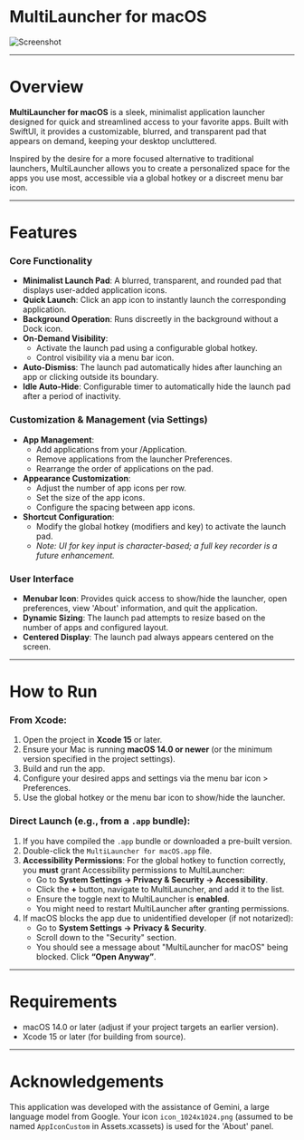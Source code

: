 # MultiLauncher for macOS

![Screenshot](https://github.com/user-attachments/assets/55f90ba1-7748-4070-bbee-6295da28f734)


---

# Overview

**MultiLauncher for macOS** is a sleek, minimalist application launcher designed for quick and streamlined access to your favorite apps. Built with SwiftUI, it provides a customizable, blurred, and transparent pad that appears on demand, keeping your desktop uncluttered.

Inspired by the desire for a more focused alternative to traditional launchers, MultiLauncher allows you to create a personalized space for the apps you use most, accessible via a global hotkey or a discreet menu bar icon.

---

# Features

### Core Functionality
- **Minimalist Launch Pad**: A blurred, transparent, and rounded pad that displays user-added application icons.
- **Quick Launch**: Click an app icon to instantly launch the corresponding application.
- **Background Operation**: Runs discreetly in the background without a Dock icon.
- **On-Demand Visibility**:
    - Activate the launch pad using a configurable global hotkey.
    - Control visibility via a menu bar icon.
- **Auto-Dismiss**: The launch pad automatically hides after launching an app or clicking outside its boundary.
- **Idle Auto-Hide**: Configurable timer to automatically hide the launch pad after a period of inactivity.

### Customization & Management (via Settings)
- **App Management**:
    - Add applications from your /Application.
    - Remove applications from the launcher Preferences.
    - Rearrange the order of applications on the pad.
- **Appearance Customization**:
    - Adjust the number of app icons per row.
    - Set the size of the app icons.
    - Configure the spacing between app icons.
- **Shortcut Configuration**:
    - Modify the global hotkey (modifiers and key) to activate the launch pad.
    - *Note: UI for key input is character-based; a full key recorder is a future enhancement.*

### User Interface
- **Menubar Icon**: Provides quick access to show/hide the launcher, open preferences, view 'About' information, and quit the application.
- **Dynamic Sizing**: The launch pad attempts to resize based on the number of apps and configured layout.
- **Centered Display**: The launch pad always appears centered on the screen.

---

# How to Run

### From Xcode:
1. Open the project in **Xcode 15** or later.
2. Ensure your Mac is running **macOS 14.0 or newer** (or the minimum version specified in the project settings).
3. Build and run the app.
4. Configure your desired apps and settings via the menu bar icon > Preferences.
5. Use the global hotkey or the menu bar icon to show/hide the launcher.

### Direct Launch (e.g., from a `.app` bundle):
1. If you have compiled the `.app` bundle or downloaded a pre-built version.
2. Double-click the `MultiLauncher for macOS.app` file.
3. **Accessibility Permissions**: For the global hotkey to function correctly, you **must** grant Accessibility permissions to MultiLauncher:
    - Go to **System Settings → Privacy & Security → Accessibility**.
    - Click the **+** button, navigate to MultiLauncher, and add it to the list.
    - Ensure the toggle next to MultiLauncher is **enabled**.
    - You might need to restart MultiLauncher after granting permissions.
4. If macOS blocks the app due to unidentified developer (if not notarized):
    - Go to **System Settings → Privacy & Security**.
    - Scroll down to the "Security" section.
    - You should see a message about "MultiLauncher for macOS" being blocked. Click **“Open Anyway”**.

---

# Requirements

- macOS 14.0 or later (adjust if your project targets an earlier version).
- Xcode 15 or later (for building from source).

---

# Acknowledgements

This application was developed with the assistance of Gemini, a large language model from Google.
Your icon `icon_1024x1024.png` (assumed to be named `AppIconCustom` in Assets.xcassets) is used for the 'About' panel.
